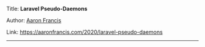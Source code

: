 Title: **Laravel Pseudo-Daemons**

Author: [Aaron Francis](People/Aaron%20Francis.md)

Link: https://aaronfrancis.com/2020/laravel-pseudo-daemons

---
